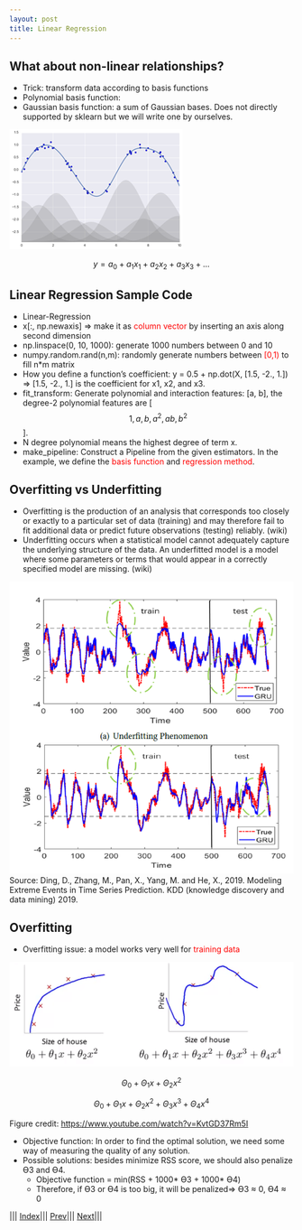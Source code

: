 ```yaml
---
layout: post
title: Linear Regression
---
```


## What about non-linear relationships?
- Trick: transform data according to basis functions
- Polynomial basis function: 
- Gaussian basis function: a sum of Gaussian bases. Does not directly supported by sklearn but we will write one by ourselves.

![](nonlin.png)

$$y = a_0 + a_1x_1 +a_2x_2+a_3x_3+...$$

## Linear Regression Sample Code
- Linear-Regression
- x[:, np.newaxis] => make it as <font color=red>column vector</font> by inserting an axis along second dimension
- np.linspace(0, 10, 1000): generate 1000 numbers between 0 and 10
- numpy.random.rand(n,m): randomly generate numbers between <font color=red>[0,1)</font> to fill n*m matrix
- How you define a function’s coefficient: y = 0.5 + np.dot(X, [1.5, -2., 1.]) => [1.5, -2., 1.] is the coefficient for x1, x2, and x3.
- fit_transform: Generate polynomial and interaction features: [a, b], the degree-2 polynomial features are [$$1, a, b, a^2, ab, b^2$$].
- N degree polynomial means the highest degree of term x.
- make_pipeline: Construct a Pipeline from the given estimators. In the example, we define the <font color=red>basis function</font> and <font color=red>regression method</font>.

## Overfitting vs Underfitting
- Overfitting is the production of an analysis that corresponds too closely or exactly to a particular set of data (training) and may therefore fail to fit additional data or predict future observations (testing) reliably. (wiki)
- Underfitting occurs when a statistical model cannot adequately capture the underlying structure of the data. An underfitted model is a model where some parameters or terms that would appear in a correctly specified model are missing. (wiki)

![](linreg3.png)
Source: Ding, D., Zhang, M., Pan, X., Yang, M. and He, X., 2019. Modeling Extreme Events in Time Series Prediction. KDD (knowledge discovery and data mining) 2019.

## Overfitting
- Overfitting issue: a model works very well for <font color=red>training data</font>

![](overfitting1.png)

$$\Theta _0+ \Theta _1x + \Theta _2x^2$$

$$\Theta _0+ \Theta _1x + \Theta _2x^2+ \Theta _3x^3+ \Theta _4x^4$$

Figure credit: https://www.youtube.com/watch?v=KvtGD37Rm5I

- Objective function: In order to find the optimal solution, we need some way of measuring the quality of any solution.
- Possible solutions: besides minimize RSS score, we should also penalize ϴ3 and ϴ4.
  * Objective function = min(RSS + 1000* ϴ3 + 1000* ϴ4)
  * Therefore, if ϴ3 or ϴ4 is too big, it will be penalized=> ϴ3 ≈ 0, ϴ4 ≈ 0

||| [Index](../../)||| [Prev](../mlr/)||| [Next](../regularization/)|||
